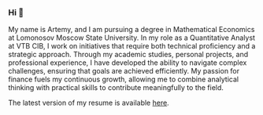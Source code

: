 ### Hi 👋

My name is Artemy, and I am pursuing a degree in Mathematical Economics at Lomonosov Moscow State University. In my role as a Quantitative Analyst at VTB CIB, I work on initiatives that require both technical proficiency and a strategic approach. Through my academic studies, personal projects, and professional experience, I have developed the ability to navigate complex challenges, ensuring that goals are achieved efficiently. My passion for finance fuels my continuous growth, allowing me to combine analytical thinking with practical skills to contribute meaningfully to the field.

The latest version of my resume is available [here](https://github.com/ArtemySazonov/artemysazonov/blob/main/SazonovAA_Resume.pdf).
